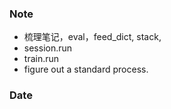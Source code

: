 ### Note
- 梳理笔记，eval，feed_dict, stack,
- session.run 
- train.run
- figure out a standard process.

### Date
